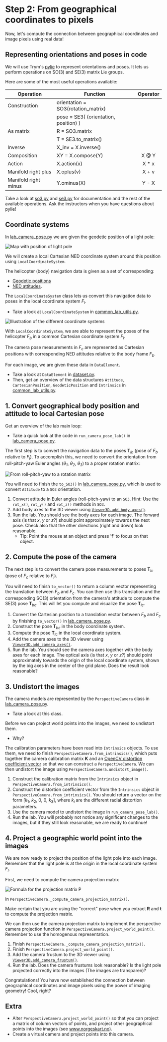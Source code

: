 # Step 2: From geographical coordinates to pixels
Now, let's compute the connection between geographical coordinates and image pixels using real data!

## Representing orientations and poses in code
We will use Trym's [pylie](https://github.com/tussedrotten/pylie) to represent orientations and poses.
It lets us perform operations on SO(3) and SE(3) matrix Lie groups.

Here are some of the most useful operations available:

| Operation            | Function                              | Operator |
|----------------------|---------------------------------------|:--------:|
| Construction         | orientation = SO3(rotation_matrix)    |          |
|                      | pose = SE3( (orientation, position) ) |          |
| As matrix            | R = SO3.matrix                        |          |
|                      | T = SE3.to_matrix()                   |          |
| Inverse              | X_inv = X.inverse()                   |          |
| Composition          | XY = X.compose(Y)                     |  X @ Y   |
| Action               | X.action(x)                           |  X * x   |
| Manifold right plus  | X.oplus(v)                            |  X + v   |
| Manifold right minus | Y.ominus(X)                           |  Y - X   |

Take a look at [so3.py](https://github.com/tussedrotten/pylie/blob/master/pylie/so3.py) and [se3.py](https://github.com/tussedrotten/pylie/blob/master/pylie/se3.py) for documentation and the rest of the available operations. 
Ask the instructors when you have questions about pylie!

## Coordinate systems
In [lab_camera_pose.py](../lab_camera_pose.py) we are given the geodetic position of a light pole:

![Map with position of light pole](img/light-pole-position.png)

We will create a local Cartesian NED coordinate system around this position using `LocalCoordinateSystem`. 

The helicopter (body) navigation data is given as a set of corresponding:
  - [Geodetic positions](https://en.wikipedia.org/wiki/Geographic_coordinate_system)
  - [NED attitudes](https://en.wikipedia.org/wiki/Axes_conventions#Ground_reference_frames:_ENU_and_NED). 

The `LocalCoordinateSystem` class lets us convert this navigation data to poses in the local coordinate system *F<sub>l</sub>*.
  - Take a look at `LocalCoordinateSystem` in [common_lab_utils.py](../common_lab_utils.py).

![Illustration of the different coordinate systems](img/coordinate_systems.png)

With `LocalCoordinateSystem`, we are able to represent the poses of the helicopter *F<sub>b</sub>* in a common Cartesian coordinate system *F<sub>l</sub>*.

The camera  pose measurements in *F<sub>c</sub>* are represented as Cartesian positions with corresponding NED attitudes relative to the body frame *F<sub>b</sub>*.

For each image, we are given these data in `DataElement`. 
  - Take a look at `DataElement` in [dataset.py](../dataset.py).
  - Then, get an overview of the data structures `Attitude`, `CartesianPosition`, `GeodeticPosition` and `Intrinsics` in [common_lab_utils.py](../common_lab_utils.py).

## 1. Convert geographical body position and attitude to local Cartesian pose
Get an overview of the lab main loop:
  - Take a quick look at the code in `run_camera_pose_lab()` in [lab_camera_pose.py](../lab_camera_pose.py).

The first step is to convert the navigation data to the poses **T**<sub>*lb*</sub> (pose of *F<sub>b</sub>* relative to *F<sub>l</sub>*). 
To accomplish this, we need to convert the orientation from roll-pitch-yaw Euler angles (*&theta;<sub>1</sub>*, *&theta;<sub>2</sub>*, *&theta;<sub>3</sub>*) to a proper rotation matrix:

![From roll-pitch-yaw to a rotation matrix](img/math_euler.png)

You will need to finish the `to_SO3()` in [lab_camera_pose.py](../lab_camera_pose.py), which is used to convert `Attitude` to a `SO3` orientation.
1. Convert attitude in Euler angles (roll-pitch-yaw) to an `SO3`. 
   Hint: Use the `rot_x()`, `rot_y()` and `rot_z()` methods in `SO3`.
2. Add body axes to the 3D viewer using [`Viewer3D.add_body_axes()`](../viewer_3d.py).
3. Run the lab. 
   You should see the body axes for each image.
   The forward axis (is that *x*, *y* or *z*?) should point approximately towards the next pose.
   Check also that the other directions (right and down) look reasonable.
   - Tip: Point the mouse at an object and press 'f' to focus on that object.

## 2. Compute the pose of the camera
The next step is to convert the camera pose measurements to poses **T**<sub>*lc*</sub> (pose of *F<sub>c</sub>* relative to *F<sub>l</sub>*).

You will need to finish `to_vector()` to return a column vector representing the translation between *F<sub>b</sub>* and *F<sub>c</sub>*. 
You can then use this translation and the corresponding SO(3) orientation from the camera's attitude to compute the SE(3) pose **T**<sub>*bc*</sub>. 
This will let you compute and visualize the pose **T**<sub>*lc*</sub>.

1. Convert the Cartesian position to a translation vector between *F<sub>b</sub>* and *F<sub>c</sub>* by finishing `to_vector()` in [lab_camera_pose.py](../lab_camera_pose.py).
2. Construct the pose **T**<sub>*bc*</sub> in the body coordinate system.
3. Compute the pose **T**<sub>*lc*</sub> in the local coordinate system.
4. Add the camera axes to the 3D viewer using [`Viewer3D.add_camera_axes()`](../viewer_3d.py).
5. Run the lab.
   You should see the camera axes together with the body axes for each image.
   The optical axis (is that *x*, *y* or *z*?) should point approximately towards the origin of the local coordinate system, shown by the big axes in the center of the grid plane.
   Does the result look reasonable?

## 3. Undistort the images
The camera models are represented by the `PerspectiveCamera` class in [lab_camera_pose.py](../lab_camera_pose.py).
  - Take a look at this class.

Before we can project world points into the images, we need to undistort them.
  - Why?

The calibration parameters have been read into `Intrinsics` objects. 
To use them, we need to finish `PerspectiveCamera.from_intrinsics()`, which puts together the camera calibration matrix **K** and an [OpenCV distortion coefficient vector](https://docs.opencv.org/4.5.5/d9/d0c/group__calib3d.html) so that we can construct a `PerspectiveCamera`.
We can then undistort the image using `PerspectiveCamera.undistort_image()`.

1. Construct the calibration matrix from the `Intrinsics` object in `PerspectiveCamera.from_intrinsics()`.
2. Construct the distortion coefficient vector from the `Intrinsics` object in `PerspectiveCamera.from_intrinsics()`.
   You should return a vector on the form [*k*<sub>1</sub>, *k*<sub>2</sub>, 0, 0, *k*<sub>3</sub>], where *k*<sub>*i*</sub> are the different radial distortion parameters.
3. Use the camera model to undistort the image in `run_camera_pose_lab()`.
4. Run the lab. 
   You will probably not notice any significant changes to the images, but if they still look reasonable, we are ready to continue!

## 4. Project a geographic world point into the images
We are now ready to project the position of the light pole into each image. 
Remember that the light pole is at the origin in the local coordinate system *F<sub>l</sub>*.

First, we need to compute the camera projection matrix

![Formula for the projection matrix P](img/math_proj-matrix.png)

in `PerspectiveCamera._compute_camera_projection_matrix()`. 

Make certain that you are using the "correct" pose when you extract **R** and **t** to compute the projection matrix.

We can then use the camera projection matrix to implement the perspective camera projection function in `PerspectiveCamera.project_world_point()`. 
Remember to use the homogenous representation.

1. Finish `PerspectiveCamera._compute_camera_projection_matrix()`.
2. Finish `PerspectiveCamera.project_world_point()`.
3. Add the camera frustum to the 3D viewer using [`Viewer3D.add_camera_frustum()`](../viewer_3d.py).
4. Run the lab. 
   Does the camera frustums look reasonable? 
   Is the light pole projected correctly into the images (The images are transparen)?
   
Congratulations! 
You have now established the connection between geographical coordinates and image pixels using the power of imaging geometry! 
Cool, right?

## Extra
- Alter `PerspectiveCamera.project_world_point()` so that you can project a matrix of column vectors of points, and project other geographical points into the images (see www.norgeskart.no).
- Create a virtual camera and project points into this camera.
